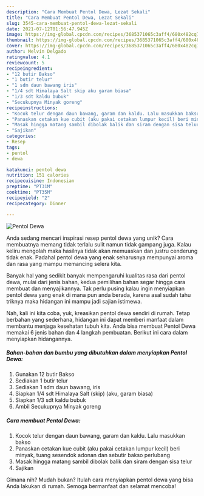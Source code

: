 ```yaml
---
description: "Cara Membuat Pentol Dewa, Lezat Sekali"
title: "Cara Membuat Pentol Dewa, Lezat Sekali"
slug: 3545-cara-membuat-pentol-dewa-lezat-sekali
date: 2021-07-12T01:56:47.945Z
image: https://img-global.cpcdn.com/recipes/3685371065c3aff4/680x482cq70/pentol-dewa-foto-resep-utama.jpg
thumbnail: https://img-global.cpcdn.com/recipes/3685371065c3aff4/680x482cq70/pentol-dewa-foto-resep-utama.jpg
cover: https://img-global.cpcdn.com/recipes/3685371065c3aff4/680x482cq70/pentol-dewa-foto-resep-utama.jpg
author: Melvin Delgado
ratingvalue: 4.1
reviewcount: 5
recipeingredient:
- "12 butir Bakso"
- "1 butir telur"
- "1 sdm daun bawang iris"
- "1/4 sdt Himalaya Salt skip aku garam biasa"
- "1/3 sdt kaldu bubuk"
- "Secukupnya Minyak goreng"
recipeinstructions:
- "Kocok telur dengan daun bawang, garam dan kaldu. Lalu masukkan bakso"
- "Panaskan cetakan kue cubit (aku pakai cetakan lumpur kecil) beri minyak, tuang sesendok adonan dan sebutir bakso perlubang"
- "Masak hingga matang sambil dibolak balik dan siram dengan sisa telur"
- "Sajikan"
categories:
- Resep
tags:
- pentol
- dewa

katakunci: pentol dewa 
nutrition: 151 calories
recipecuisine: Indonesian
preptime: "PT31M"
cooktime: "PT35M"
recipeyield: "2"
recipecategory: Dinner

---
```



![Pentol Dewa](https://img-global.cpcdn.com/recipes/3685371065c3aff4/680x482cq70/pentol-dewa-foto-resep-utama.jpg)

Anda sedang mencari inspirasi resep pentol dewa yang unik? Cara membuatnya memang tidak terlalu sulit namun tidak gampang juga. Kalau keliru mengolah maka hasilnya tidak akan memuaskan dan justru cenderung tidak enak. Padahal pentol dewa yang enak seharusnya mempunyai aroma dan rasa yang mampu memancing selera kita.



Banyak hal yang sedikit banyak mempengaruhi kualitas rasa dari pentol dewa, mulai dari jenis bahan, kedua pemilihan bahan segar hingga cara membuat dan menyajikannya. Tak perlu pusing kalau ingin menyiapkan pentol dewa yang enak di mana pun anda berada, karena asal sudah tahu triknya maka hidangan ini mampu jadi sajian istimewa.


Nah, kali ini kita coba, yuk, kreasikan pentol dewa sendiri di rumah. Tetap berbahan yang sederhana, hidangan ini dapat memberi manfaat dalam membantu menjaga kesehatan tubuh kita. Anda bisa membuat Pentol Dewa memakai 6 jenis bahan dan 4 langkah pembuatan. Berikut ini cara dalam menyiapkan hidangannya.

<!--inarticleads1-->

##### Bahan-bahan dan bumbu yang dibutuhkan dalam menyiapkan Pentol Dewa:

1. Gunakan 12 butir Bakso
1. Sediakan 1 butir telur
1. Sediakan 1 sdm daun bawang, iris
1. Siapkan 1/4 sdt Himalaya Salt (skip) (aku, garam biasa)
1. Siapkan 1/3 sdt kaldu bubuk
1. Ambil Secukupnya Minyak goreng




<!--inarticleads2-->

##### Cara membuat Pentol Dewa:

1. Kocok telur dengan daun bawang, garam dan kaldu. Lalu masukkan bakso
1. Panaskan cetakan kue cubit (aku pakai cetakan lumpur kecil) beri minyak, tuang sesendok adonan dan sebutir bakso perlubang
1. Masak hingga matang sambil dibolak balik dan siram dengan sisa telur
1. Sajikan




Gimana nih? Mudah bukan? Itulah cara menyiapkan pentol dewa yang bisa Anda lakukan di rumah. Semoga bermanfaat dan selamat mencoba!
